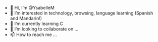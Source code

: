 - 👋 Hi, I’m @YsabelleM
- 👀 I’m interested in technology, browsing, language learning (Spanish and Mandarin!)
- 🌱 I’m currently learning C
- 💞️ I’m looking to collaborate on ...
- 📫 How to reach me ...
